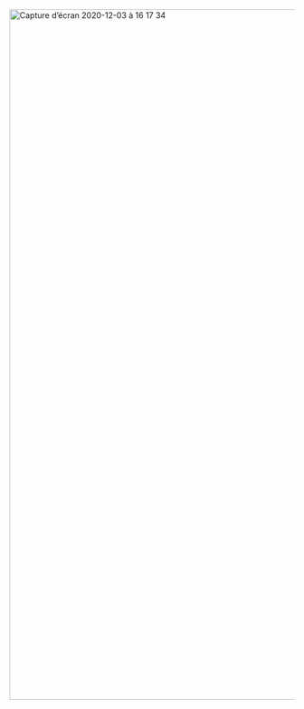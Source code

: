 <img width="1220" alt="Capture d’écran 2020-12-03 à 16 17 34" src="https://user-images.githubusercontent.com/57210516/101048706-23a5fa00-3583-11eb-9f2a-29fa95910cce.png">
